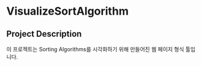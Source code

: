 # VisualizeSortAlgorithm
## Project Description
이 프로젝트는 Sorting Algorithms를 시각화하기 위해 만들어진 웹 페이지 형식 툴입니다.
